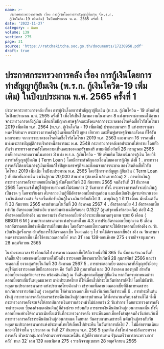 ```yaml
---
name: >-
  ประกาศกระทรวงการคลัง เรื่อง การกู้เงินโดยการทำสัญญากู้ยืมเงิน (พ.ร.ก.
  กู้เงินโควิด-19 เพิ่มเติม) ในปีงบประมาณ พ.ศ. 2565 ครั้งที่ 1
date: '2022-11-27'
category: ง พิเศษ
volume: 139
section: 275
page: 31
source: 'https://ratchakitcha.soc.go.th/documents/17230958.pdf'
draft: true
---
```


# ประกาศกระทรวงการคลัง เรื่อง การกู้เงินโดยการทำสัญญากู้ยืมเงิน (พ.ร.ก. กู้เงินโควิด-19 เพิ่มเติม) ในปีงบประมาณ พ.ศ. 2565 ครั้งที่ 1

ประกาศกระทรวงการคลัง เรื่อง การกู้เงินโดยการทำสัญญากู้ยืมเงิน (พ.ร.ก. กู้เงินโควิด - 19 เพิ่มเติม) ในปีงบประมาณ พ.ศ. 2565 ครั้งที่ 1 เพื่อให้เป็นไปตามความในมาตรา 8 แห่งพระราชกาหนดให้อานาจกระทรวงการคลังกู้เงิน เพื่อแก้ไขปัญหาเศรษฐกิจและสังคมจากการระบาดของโรคติดเชื้อไวรัสโคโรนา 2019 เพิ่มเติม พ.ศ. 2564 (พ.ร.ก. กู้เงินโควิด - 19 เพิ่มเติม) ประกอบมาตรา 9 แห่งพระราชกาหนดให้อำนาจ กระทรวงการคลังกู้เงินเพื่อแก้ไขปั ญหา เยียวยา และฟื้นฟูเศรษฐกิจและสังคม ที่ได้รับผลกระทบ จากการระบาดของโรคติดเชื้อไวรัสโคโรนา 2019 พ.ศ. 2563 และมาตรา 16 วรรคหนึ่ง แห่งพระราชบัญญัติการบริหารหนี้สาธารณะ พ.ศ. 2548 กระทรวงการคลังขอประกาศให้ทราบ โดยทั่วกันว่า กระทรวงการคลังโดยความเห็นชอบของคณะรัฐมนตรี ตามมติเมื่อวันที่ 26 กรกฎาคม 2565 อาศัยอานาจตามความในมาตรา 3 แห่ง พ.ร.ก. กู้เงินโควิด - 19 เพิ่มเติม ได้ดาเนินการกู้เงิน โดยวิธีการทำสัญญากู้ยืมเงิน ( Term Loan ) โดยมีสาระสำคัญและเงื่อนไขของการกู้เงิน ดังนี้ 1 . กระทรวงการคลังได้ดาเนินการกู้เงินเพื่อแก้ไขปัญหาเศรษฐกิจและสังคมจากการระบาด ของโรคติดเชื้อไวรัสโคโรนา 2019 เพิ่มเติม ในปีงบประมาณ พ.ศ. 2565 โดยวิธีการทาสัญญา กู้ยืมเงิน ( Term Loan ) กับสถาบันการเงิน วงเงินกู้รวม 20,000 ล้านบาท (สองหมื่ นล้านบาทถ้วน) 2 . การเบิกเงินกู้ กระทรวงการคลังจะทยอยเบิกเงินกู้ นับตั้งแต่วันที่ 30 กันยายน 2565 จนถึงวันที่ 31 ธันวาคม 2565 โดยจะแจ้งให้ผู้ให้กู้ทราบล่วงหน้าไม่น้อยกว่า 2 วันทาการ ทั้งนี้ กระทรวงการคลังจะเบิกเงินกู้เป็นงวด ๆ โดยจะเรียงลา ดับจากวงเงินกู้ที่มีอัตราดอกเบี้ยต่าสุดก่อน และเมื่อเบิกเงินกู้ครบจำนวนของวงเงินดังกล่าวแล้ว จึงจะเริ่มเบิกรับเงินกู้ในวงเงินลำดับถัดไป 3 . อายุเงินกู้ 1 ปี 11 เดือน นับตั้งแต่วันที่ 30 กันยายน 2565 ครบกำหนดในวันที่ 30 สิงหาคม 2567 4 . อัตราดอกเบี้ย 4.1 อัตราดอกเบี้ยเท่ากับ อัตราดอกเบี้ยอ้างอิง บวกส่วนต่างเฉลี่ยร้อยละ 0.1527 (ศูนย์จุดหนึ่งห้าสองเจ็ด) ต่อปี 4.2 อัตราดอกเบี้ยอ้างอิง หมายความว่า อัตราดอกเบี้ยอ้างอิงระยะสั้นตลาดกรุงเทพ ระยะ 6 เดือน ( BIBOR 6 M ) ตามประกาศธนาคารแห่งประเทศไทย 4.3 การปรับอัตราดอกเบี้ยทุกงวด 6 เดือน หากอัตราดอกเบี้ยอ้างอิงมีการเปลี่ยนแปลง โดยอัตราดอกเบี้ยงวดแรกจะใช้อัตราดอกเบี้ยอ้างอิง ณ วันเบิกเงินกู้ครั้งแรก สำหรับการใช้อัตราดอกเบี้ย ในงวดต่อ ๆ ไป จะใช้อัตราดอกเบี้ยอ้า งอิง ณ วันครบกาหนดชาระดอกเบี้ย เพื่อใช้คานวณดอกเบี้ย ้ หนา 31 ่ เลม 139 ตอนพิเศษ 275 ง ราชกิจจานุเบกษา 28 พฤศจิกายน 2565

ในช่วงระยะเวลา 6 เดือนถัดไป การคานวณดอกเบี้ยให้ถือว่าหนึ่งปีมี 365 วัน นับตามจำนวนวันที่ เกิดขึ้นจริง เศษของหนึ่งสตางค์ให้ปัดทิ้ง ชาระดอกเบี้ยงวดแรกในวันที่ 28 กุมภาพันธ์ 2566 และชำระดอกเบี้ ยงวดสุดท้ายในวันที่ 30 สิงหาคม 2567 5 . การชาระดอกเบี้ย ตลอดเวลาที่สัญญายังมีอายุอยู่ให้แบ่งชาระดอกเบี้ยปีละสองงวด คือ วันที่ 28 กุมภาพันธ์ และ 30 สิงหาคม ของทุกปี สำหรับดอกเบี้ยงวดสุดท้ายจะชาระ พร้อมต้นเงินกู้ ณ วันสิ้นสุดตามสัญญากู้ยืมเงิน หากวันครบกาหนดชาระดอกเบี้ยตรงกับวันหยุดธนาคาร แห่งประเทศไทย ก็ให้เลื่อนไปชำระในวันทำการถัดไป โดยไม่นับวันหยุดตามประกาศธนาคาร แห่งประเทศไทยดังกล่าว เข้ารวมเพื่อคานวณดอกเบี้ยที่ถึงกาหนดชาระ ยกเว้นการชาระต้นเงินกู้ งวดสุดท้าย ให้คำนวณดอกเบี้ยจนถึงวันก่อนวันชำระหนี้ 6 . การชำระคืนต้นเงินกู้ กระทรวงการคลังสามารถชำระคืนต้นเงินกู้ก่อนครบกำหนด ได้ทั้งจานวนหรือบางส่วนก็ได้ ทั้งนี้ กระทรวงการคลังจะแจ้งให้สถาบันการเงินทราบล่วงหน้าไม่น้อยกว่า 2 วันทำการ โดยกระทรวงการคลังจะชำระดอกเ บี้ยคงค้างของต้นเงินกู้ที่ค้างชำระ พร้อมกับ การชาระเงินคืนต้นเงินกู้ก่อนกาหนดนั้น ทั้งนี้ ดอกเบี้ยคงค้างให้คานวณนับตั้งแต่วันที่กระทรวงการคลัง ชาระคืนดอกเบี้ยครั้งล่าสุดจนถึงวันก่อนวันที่กระทรวงการคลังชาระคืนต้นเงินกู้ก่อนกาหนด โดยหาก วันครบกาหนดชาระคื นต้นเงินกู้ตรงกับวันหยุดตามประกาศธนาคารแห่งประเทศไทยให้เลื่อนไปชำระคืน ในวันทำการถัดไป 7 . ไม่มีค่าธรรมเนียมและค่าใช้จ่ายใด ๆ ประกาศ ณ วันที่ 27 กันยายน พ.ศ. 256 5 ชุณหจิต สังข์ใหม่ รองปลัดกระทรวงการคลัง หัวหน้ากลุ่มภารกิจด้านรายจ่ายและหนี้สิน ปฏิบัติราชการแทน รัฐมนตรีว่าการกระทรวงการคลัง ้ หนา 32 ่ เลม 139 ตอนพิเศษ 275 ง ราชกิจจานุเบกษา 28 พฤศจิกายน 2565
